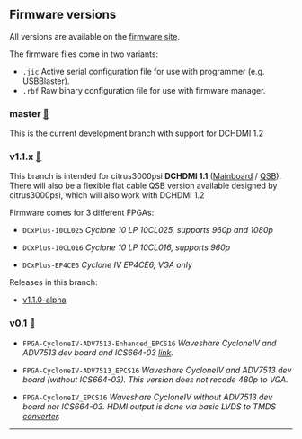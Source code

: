 ## Firmware versions

All versions are available on the [firmware site][firmware].

The firmware files come in two variants:
- `.jic` Active serial configuration file for use with programmer (e.g. USBBlaster).
- `.rbf` Raw binary configuration file for use with firmware manager.

### master [:link:](https://dc.i74.de/fw/master)

This is the current development branch with support for DCHDMI 1.2


### v1.1.x [:link:](https://dc.i74.de/fw/v1.1.x)

This branch is intended for citrus3000psi **DCHDMI 1.1** ([Mainboard][citrus3000psi-oshpark-mainboard] / [QSB][citrus3000psi-oshpark-qsb]). 
<br>
There will also be a flexible flat cable QSB version available designed by citrus3000psi, which will also work with DCHDMI 1.2

Firmware comes for 3 different FPGAs:

- `DCxPlus-10CL025` _Cyclone 10 LP 10CL025, supports 960p and 1080p_

- `DCxPlus-10CL016` _Cyclone 10 LP 10CL016, supports 960p_

- `DCxPlus-EP4CE6` _Cyclone IV EP4CE6, VGA only_

Releases in this branch:

- [v1.1.0-alpha](https://dc.i74.de/fw/v1.1.0-alpha)


### v0.1 [:link:](https://dc.i74.de/fw/v0.1/)

- `FPGA-CycloneIV-ADV7513-Enhanced_EPCS16` _Waveshare CycloneIV and ADV7513 dev board and ICS664-03 [link][builddoc]._

- `FPGA-CycloneIV-ADV7513_EPCS16` _Waveshare CycloneIV and ADV7513 dev board (without ICS664-03). This version does not recode 480p to VGA._

- `FPGA-CycloneIV_EPCS16` _Waveshare CycloneIV without ADV7513 dev board nor ICS664-03. HDMI output is done via basic LVDS to TMDS [converter][docs]._

---

[master-artifact]: https://gitlab.com/chriz2600/DreamcastHDMI/-/jobs/artifacts/master/download?job=firmware
[v0_2-artifact]: https://gitlab.com/chriz2600/DreamcastHDMI/-/jobs/artifacts/v0.2/download?job=firmware
[firmware]: https://dc.i74.de/
[builddoc]: https://github.com/chriz2600/DreamcastHDMI/blob/master/Build.md
[docs]: https://github.com/chriz2600/DreamcastHDMI/blob/master/Documentation.md
[citrus3000psi-oshpark-mainboard]: https://oshpark.com/shared_projects/N92txcNt
[citrus3000psi-oshpark-qsb]: https://oshpark.com/shared_projects/N0YmRkIu
